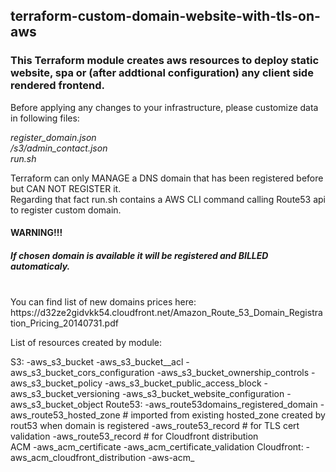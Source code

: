 <h2>terraform-custom-domain-website-with-tls-on-aws</h2>

<h3>This Terraform module creates aws resources to deploy static website, spa or (after addtional  configuration) any client side rendered frontend.</h3> 

<p>Before applying any changes to your infrastructure, please customize data in following files:</p>

*register_domain.json*<br>
*/s3/admin_contact.json*<br>
*run.sh*

<p>Terraform can only MANAGE a DNS domain that has been registered before but CAN NOT REGISTER it.<br>
Regarding that fact run.sh contains a AWS CLI command calling Route53 api to register custom domain.<br>

<h4>WARNING!!!</h4>

<h5>If chosen domain is available it will be registered and BILLED automaticaly.</h5><br> 
You can find list of new domains prices here: <br>https://d32ze2gidvkk54.cloudfront.net/Amazon_Route_53_Domain_Registration_Pricing_20140731.pdf</p>


<p>List of resources created by module:

S3:
  -aws_s3_bucket
  -aws_s3_bucket__acl
  -aws_s3_bucket_cors_configuration
  -aws_s3_bucket_ownership_controls
  -aws_s3_bucket_policy
  -aws_s3_bucket_public_access_block
  -aws_s3_bucket_versioning
  -aws_s3_bucket_website_configuration
  -aws_s3_bucket_object
Route53:
  -aws_route53domains_registered_domain
  -aws_route53_hosted_zone    # imported from existing hosted_zone created by rout53 when domain is registered
  -aws_route53_record         # for TLS cert validation 
  -aws_route53_record         # for Cloudfront distribution  
ACM
  -aws_acm_certificate
  -aws_acm_certificate_validation
Cloudfront:
  -aws_acm_cloudfront_distribution
  -aws-acm_             
</p>

